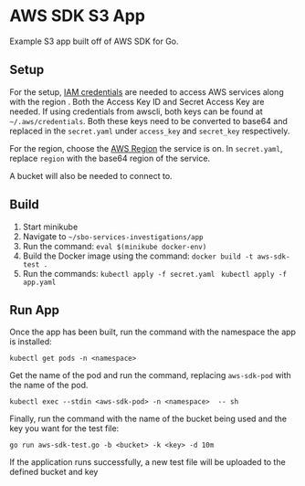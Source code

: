 ﻿# AWS SDK S3 App

Example S3 app built off of AWS SDK for Go.

## Setup
For the setup, [IAM credentials](https://docs.aws.amazon.com/IAM/latest/UserGuide/id_credentials_access-keys.html) are needed to access AWS services along with the region .  Both the Access Key ID and Secret Access Key are needed. If using credentials from awscli, both keys can be found at `~/.aws/credentials`.  Both these keys need to be converted to base64 and replaced in the `secret.yaml` under `access_key` and `secret_key` respectively.  

For the region, choose the [AWS Region](https://docs.aws.amazon.com/AmazonRDS/latest/UserGuide/Concepts.RegionsAndAvailabilityZones.html)  the service is on. In `secret.yaml`, replace `region` with the base64 region of the service.

A bucket will also be needed to connect to.

## Build
1. Start minikube
2. Navigate to `~/sbo-services-investigations/app`
3. Run the command:
   `eval $(minikube docker-env)`
4. Build the Docker image using the command:
`docker build -t aws-sdk-test .`
5. Run the commands:
   `kubectl apply -f secret.yaml `
   `kubectl apply -f app.yaml`
 
    
## Run App

Once the app has been built, run the command with the namespace the app is installed:

`kubectl get pods -n <namespace>`

Get the name of the pod and run the command, replacing `aws-sdk-pod` with the name of the pod.

`kubectl exec --stdin <aws-sdk-pod> -n <namespace>  -- sh`

Finally, run the command with the name of the bucket being used and the key you want for the test file:

`go run aws-sdk-test.go -b <bucket> -k <key> -d 10m`

If the application runs successfully, a new test file will be uploaded to the defined bucket and key


